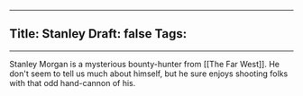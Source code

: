 
---
Title: Stanley
Draft: false
Tags:
  - 
---

Stanley Morgan is a mysterious bounty-hunter from [[The Far West]]. He don't seem to tell us much about himself, but he sure enjoys shooting folks with that odd hand-cannon of his. 
